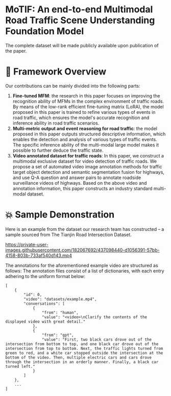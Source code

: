 # MoTIF: An end-to-end Multimodal Road Traffic Scene Understanding Foundation Model 
The complete dataset will be made publicly available upon publication of the paper.

# :rocket: Framework Overview
Our contributions can be mainly divided into the following parts:
1.  **Fine-tuned MFM**: the research in this paper focuses on improving the recognition ability of MFMs in the complex environment of traffic roads. By means of the low-rank efficient fine-tuning matrix (LoRA), the model proposed in this paper is trained to refine various types of events in road traffic, which ensures the model's accurate recognition and inference ability in road traffic scenarios.
2.  **Multi-metric output and event reasoning for road traffic**: the model proposed in this paper outputs structured descriptive information, which enables the detection and analysis of various types of traffic events. The specific inference ability of the multi-modal large model makes it possible to further deduce the traffic state.
3.  **Video annotated dataset for traffic roads**: In this paper, we construct a multimodal exclusive dataset for video detection of traffic roads. We propose a set of automated video image annotation methods for traffic target object detection and semantic segmentation fusion for highways, and use Q-A question and answer pairs to annotate roadside surveillance videos of highways. Based on the above video and annotation information, this paper constructs an industry standard multi-modal dataset.

# :collision: Sample Demonstration
Here is an example from the dataset our research team has constructed – a sample sourced from The Tianjin Road Intersection Dataset.

https://private-user-images.githubusercontent.com/182067692/437098440-d1056391-57bb-4158-803b-733af540d143.mp4

The annotations for the aforementioned example video are structured as follows: The annotation files consist of a list of dictionaries, with each entry adhering to the uniform format below:

```
[
    {
        "id": 0,
        "video": "datasets/example.mp4",
        "conversations": [
            {
                "from": "human",
                "value": "<video>\nClarify the contents of the displayed video with great detail."
            },
            {
                "from": "gpt",
                "value": "First, two black cars drove out of the intersection from bottom to top, and one black car drove out of the intersection from top to bottom. Next, the traffic lights turned from green to red, and a white car stopped outside the intersection at the bottom of the video. Then, multiple electric cars and cars drove through the intersection in an orderly manner. Finally, a black car turned left."
            }
        ]
    },
    ...
]
```
